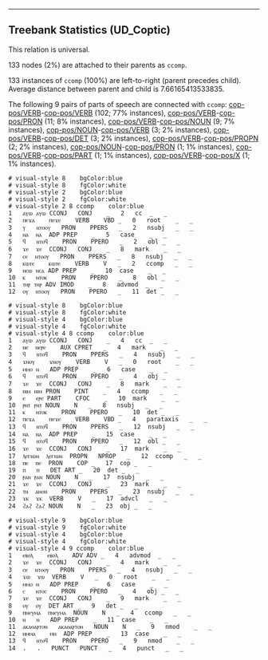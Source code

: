 

--------------------------------------------------------------------------------

## Treebank Statistics (UD_Coptic)

This relation is universal.

133 nodes (2%) are attached to their parents as `ccomp`.

133 instances of `ccomp` (100%) are left-to-right (parent precedes child).
Average distance between parent and child is 7.66165413533835.

The following 9 pairs of parts of speech are connected with `ccomp`: [cop-pos/VERB]()-[cop-pos/VERB]() (102; 77% instances), [cop-pos/VERB]()-[cop-pos/PRON]() (11; 8% instances), [cop-pos/VERB]()-[cop-pos/NOUN]() (9; 7% instances), [cop-pos/NOUN]()-[cop-pos/VERB]() (3; 2% instances), [cop-pos/VERB]()-[cop-pos/DET]() (3; 2% instances), [cop-pos/VERB]()-[cop-pos/PROPN]() (2; 2% instances), [cop-pos/NOUN]()-[cop-pos/PRON]() (1; 1% instances), [cop-pos/VERB]()-[cop-pos/PART]() (1; 1% instances), [cop-pos/VERB]()-[cop-pos/X]() (1; 1% instances).


~~~ conllu
# visual-style 8	bgColor:blue
# visual-style 8	fgColor:white
# visual-style 2	bgColor:blue
# visual-style 2	fgColor:white
# visual-style 2 8 ccomp	color:blue
1	ⲁⲩⲱ	ⲁⲩⲱ	CCONJ	CONJ	_	2	cc	_	_
2	ⲡⲉϫⲁ	ⲡⲉϫⲉ	VERB	VBD	_	0	root	_	_
3	ⲩ	ⲛⲧⲟⲟⲩ	PRON	PPERS	_	2	nsubj	_	_
4	ⲛⲁ	ⲛⲁ	ADP	PREP	_	5	case	_	_
5	ϥ	ⲛⲧⲟϥ	PRON	PPERO	_	2	obl	_	_
6	ϫⲉ	ϫⲉ	CCONJ	CONJ	_	8	mark	_	_
7	ⲥⲉ	ⲛⲧⲟⲟⲩ	PRON	PPERS	_	8	nsubj	_	_
8	ⲕⲱⲧⲉ	ⲕⲱⲧⲉ	VERB	V	_	2	ccomp	_	_
9	ⲛⲥⲱ	ⲛⲥⲁ	ADP	PREP	_	10	case	_	_
10	ⲕ	ⲛⲧⲟⲕ	PRON	PPERO	_	8	obl	_	_
11	ⲧⲏⲣ	ⲧⲏⲣ	ADV	IMOD	_	8	advmod	_	_
12	ⲟⲩ	ⲛⲧⲟⲟⲩ	PRON	PPERO	_	11	det	_	_

~~~


~~~ conllu
# visual-style 8	bgColor:blue
# visual-style 8	fgColor:white
# visual-style 4	bgColor:blue
# visual-style 4	fgColor:white
# visual-style 4 8 ccomp	color:blue
1	ⲁⲩⲱ	ⲁⲩⲱ	CCONJ	CONJ	_	4	cc	_	_
2	ⲛⲉ	ⲛⲉⲣⲉ	AUX	CPRET	_	4	mark	_	_
3	ϥ	ⲛⲧⲟϥ	PRON	PPERS	_	4	nsubj	_	_
4	ϫⲛⲟⲩ	ϫⲛⲟⲩ	VERB	V	_	0	root	_	_
5	ⲙⲙⲟ	ⲛ	ADP	PREP	_	6	case	_	_
6	ϥ	ⲛⲧⲟϥ	PRON	PPERO	_	4	obj	_	_
7	ϫⲉ	ϫⲉ	CCONJ	CONJ	_	8	mark	_	_
8	ⲛⲓⲙ	ⲛⲓⲙ	PRON	PINT	_	4	ccomp	_	_
9	ⲉ	ⲉⲣⲉ	PART	CFOC	_	10	mark	_	_
10	ⲣⲛⲧ	ⲣⲛⲧ	NOUN	N	_	8	nsubj	_	_
11	ⲕ	ⲛⲧⲟⲕ	PRON	PPERO	_	10	det	_	_
12	ⲡⲉϫⲁ	ⲡⲉϫⲉ	VERB	VBD	_	4	parataxis	_	_
13	ϥ	ⲛⲧⲟϥ	PRON	PPERS	_	12	nsubj	_	_
14	ⲛⲁ	ⲛⲁ	ADP	PREP	_	15	case	_	_
15	ϥ	ⲛⲧⲟϥ	PRON	PPERO	_	12	obl	_	_
16	ϫⲉ	ϫⲉ	CCONJ	CONJ	_	17	mark	_	_
17	ⲗⲉⲅⲓⲱⲛ	ⲗⲉⲅⲓⲱⲛ	PROPN	NPROP	_	12	ccomp	_	_
18	ⲡⲉ	ⲡⲉ	PRON	COP	_	17	cop	_	_
19	ⲡ	ⲡ	DET	ART	_	20	det	_	_
20	ⲣⲁⲛ	ⲣⲁⲛ	NOUN	N	_	17	nsubj	_	_
21	ϫⲉ	ϫⲉ	CCONJ	CONJ	_	23	mark	_	_
22	ⲧⲛ	ⲁⲛⲟⲛ	PRON	PPERS	_	23	nsubj	_	_
23	ϫⲕ	ϫⲕ	VERB	V	_	17	advcl	_	_
24	ϩⲁϩ	ϩⲁϩ	NOUN	N	_	23	obj	_	_

~~~


~~~ conllu
# visual-style 9	bgColor:blue
# visual-style 9	fgColor:white
# visual-style 4	bgColor:blue
# visual-style 4	fgColor:white
# visual-style 4 9 ccomp	color:blue
1	ⲉⲃⲟⲗ	ⲉⲃⲟⲗ	ADV	ADV	_	4	advmod	_	_
2	ϫⲉ	ϫⲉ	CCONJ	CONJ	_	4	mark	_	_
3	ⲥⲉ	ⲛⲧⲟⲟⲩ	PRON	PPERS	_	4	nsubj	_	_
4	ϫⲱ	ϫⲱ	VERB	V	_	0	root	_	_
5	ⲙⲙⲟ	ⲛ	ADP	PREP	_	6	case	_	_
6	ⲥ	ⲛⲧⲟⲥ	PRON	PPERO	_	4	obj	_	_
7	ϫⲉ	ϫⲉ	CCONJ	CONJ	_	9	mark	_	_
8	ⲟⲩ	ⲟⲩ	DET	ART	_	9	det	_	_
9	ⲡⲛⲉⲩⲙⲁ	ⲡⲛⲉⲩⲙⲁ	NOUN	N	_	4	ccomp	_	_
10	ⲛ	ⲛ	ADP	PREP	_	11	case	_	_
11	ⲁⲕⲁⲑⲁⲣⲧⲟⲛ	ⲁⲕⲁⲑⲁⲣⲧⲟⲛ	NOUN	N	_	9	nmod	_	_
12	ⲛⲙⲙⲁ	ⲙⲛ	ADP	PREP	_	13	case	_	_
13	ϥ	ⲛⲧⲟϥ	PRON	PPERO	_	9	nmod	_	_
14	.	.	PUNCT	PUNCT	_	4	punct	_	_

~~~


